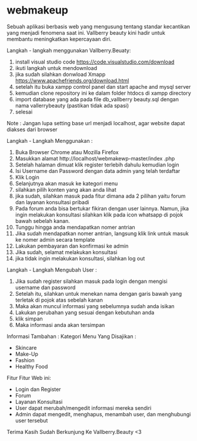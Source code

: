 # webmakeup
 Sebuah aplikasi berbasis web yang mengusung tentang standar kecantikan yang menjadi fenomena saat ini. Vallberry beauty kini hadir untuk membantu meningkatkan kepercayaan diri.

Langkah - langkah menggunakan Vallberry.Beuaty:
1. install visual studio code https://code.visualstudio.com/download
2. ikuti langkah untuk mendownload
3. jika sudah silahkan donwload Xmapp https://www.apachefriends.org/download.html
4. setelah itu buka xampp control panel dan start apache and mysql server
5. kemudian clone repository ini ke dalam folder htdocs di xampp directory
6. import database yang ada pada file db_vallberry beauty.sql dengan nama vallerrybeauty (pastikan tidak ada spasi)
7. selesai

Note : Jangan lupa setting base url menjadi localhost, agar website dapat diakses dari browser

Langkah - Langkah Menggunakan :
1. Buka Browser Chrome atau Mozilla Firefox
2. Masukkan alamat http://localhost/webmakewp-master/index .php
3. Setelah halaman dimuat klik register terlebih dahulu kemudian login
4. Isi Username dan Password dengan data admin yang telah terdaftar
5. Klik Login
6. Selanjutnya akan masuk ke kategori menu
7. silahkan pilih konten yang akan anda lihat
8. jika sudah, silahkan masuk pada fitur dimana ada 2 pilihan yaitu forum dan layanan konsultasi pribadi
9. Pada forum anda bisa bertukar fikiran dengan user lainnya. Namun, jika ingin melakukan konsultasi silahkan klik pada icon whatsapp di pojok bawah sebelah kanan.
10. Tunggu hingga anda mendapatkan nomer antrian
11. Jika sudah mendapatkan nomer antrian, langsung klik link untuk masuk ke nomer admin secara template
12. Lakukan pembayaran dan konfirmasi ke admin
13. Jika sudah, selamat melakukan konsultasi
14. jika tidak ingin melakukan konsultasi, silahkan log out


Langkah - Langkah Mengubah User :
1. Jika sudah register silahkan masuk pada login dengan mengisi username dan password
2. Setelah itu, silahkan untuk menekan nama dengan garis bawah yang terletak di pojok atas sebelah kanan
3. Maka akan muncul informasi yang sebelumnya sudah anda isikan
4. Lakukan perubahan yang sesuai dengan kebutuhan anda
5. klik simpan
6. Maka informasi anda akan tersimpan


Informasi Tambahan : Kategori Menu Yang Disajikan :
- Skincare
- Make-Up
- Fashion
- Healthy Food

Fitur Fitur Web ini:
- Login dan Register
- Forum
- Layanan Konsultasi
- User dapat merubah/mengedit informasi mereka sendiri
- Admin dapat mengedit, menghapus, menambah user, dan menghubungi user tersebut

Terima Kasih Sudah Berkunjung Ke Vallberry.Beauty <3
